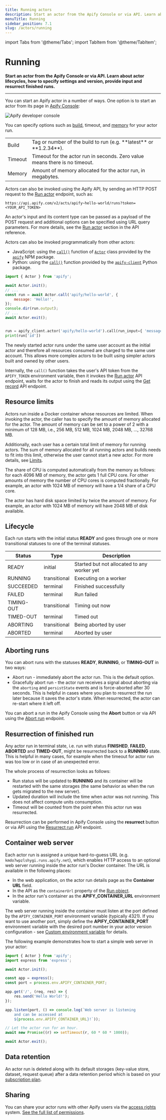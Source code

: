 ```yaml
---
title: Running actors
description: Start an actor from the Apify Console or via API. Learn about actor lifecycles, how to specify settings and version, provide input and resurrect finished runs.
menuTitle: Running
sidebar_position: 7.1
slug: /actors/running
---
```


import Tabs from '@theme/Tabs';
import TabItem from '@theme/TabItem';

# Running

**Start an actor from the Apify Console or via API. Learn about actor lifecycles, how to specify settings and version, provide input and resurrect finished runs.**

---

You can start an Apify actor in a number of ways. One option is to start an actor from its page in [Apify Console](https://console.apify.com/actors):

![Apify developer console](../images/actor-console.png)

You can specify options such as [build](../development/builds.md), timeout, and [memory](./usage_and_resources.md) for your actor run.

<!-- Using an HTML table because it doesn't have a header - markdown doesn't allow tables with no headers -->
<table>
    <tr>
        <td>Build</td>
        <td>Tag or number of the build to run (e.g. **latest** or **1.2.34**).</td>
    </tr>
    <tr>
        <td>Timeout</td>
        <td>Timeout for the actor run in seconds. Zero value means there is no timeout.</td>
    </tr>
    <tr>
        <td>Memory</td>
        <td>Amount of memory allocated for the actor run, in megabytes.</td>
    </tr>
</table>

Actors can also be invoked using the Apify API, by sending an HTTP POST request to the [Run actor](/api/v2/#/reference/actors/run-collection/run-actor) endpoint, such as:

```text
https://api.apify.com/v2/acts/apify~hello-world/runs?token=<YOUR_API_TOKEN>
```

An actor's input and its content type can be passed as a payload of the POST request and additional options can be specified using URL query parameters. For more details, see the [Run actor](/api/v2/#/reference/actors/run-collection/run-actor) section in the API reference.

Actors can also be invoked programmatically from other actors:

- JavaScript: using the [`call()`](/sdk/js/reference/class/Actor#call) function of [`Actor`](/sdk/js/reference/class/Actor) class provided by the [`apify`](/sdk/js/) NPM package.
- Python: using the [`call()`](/api/client/python/reference/class/ActorClient#call) function provided by the [`apify-client`](/api/client/python) Python package.

<Tabs groupId="main">

<TabItem value="NodeJS" label="NodeJS">

```javascript
import { Actor } from 'apify';

await Actor.init();
// ...
const run = await Actor.call('apify/hello-world', {
    message: 'Hello!',
});
console.dir(run.output);
// ...
await Actor.exit();

```

</TabItem>


<TabItem value="Python" label="Python">

```python

run = apify_client.actor('apify/hello-world').call(run_input={ 'message': 'Hello!' })
print(run['id'])


```

</TabItem>

</Tabs>

The newly started actor runs under the same user account as the initial actor and therefore all resources consumed are charged to the same user account. This allows more complex actors to be built using simpler actors built and owned by other users.

Internally, the `call()` function takes the user's API token from the `APIFY_TOKEN` environment variable, then it invokes the [Run actor](/api/v2/#/reference/actors/run-collection/run-actor) API endpoint, waits for the actor to finish and reads its output using the [Get record](/api/v2/#/reference/key-value-stores/record/get-record) API endpoint.

## Resource limits

Actors run inside a Docker container whose resources are limited. When invoking the actor, the caller has to specify the amount of memory allocated for the actor. The amount of memory can be set to a power of 2 with a minimum of 128 MB, i.e., 256 MB, 512 MB, 1024 MB, 2048 MB, ..., 32768 MB.

Additionally, each user has a certain total limit of memory for running actors. The sum of memory allocated for all running actors and builds needs to fit into this limit, otherwise the user cannot start a new actor. For more details, see [Limits](../limits.md).

The share of CPU is computed automatically from the memory as follows: for each 4096 MB of memory, the actor gets 1 full CPU core. For other amounts of memory the number of CPU cores is computed fractionally. For example, an actor with 1024 MB of memory will have a 1/4 share of a CPU core.

The actor has hard disk space limited by twice the amount of memory. For example, an actor with 1024 MB of memory will have 2048 MB of disk available.

## Lifecycle

Each run starts with the initial status **READY** and goes through one or more transitional statuses to one of the terminal statuses.

| Status     | Type         | Description                                 |
|------------|--------------|---------------------------------------------|
| READY      | initial      | Started but not allocated to any worker yet |
| RUNNING    | transitional | Executing on a worker                       |
| SUCCEEDED  | terminal     | Finished successfully                       |
| FAILED     | terminal     | Run failed                                  |
| TIMING-OUT | transitional | Timing out now                              |
| TIMED-OUT  | terminal     | Timed out                                   |
| ABORTING   | transitional | Being aborted by user                       |
| ABORTED    | terminal     | Aborted by user                             |

## Aborting runs

You can abort runs with the statuses **READY**, **RUNNING**, or **TIMING-OUT** in two ways:

- Abort run - immediately abort the actor run. This is the default option.
- Gracefully abort run - the actor run receives a signal about aborting via the `aborting` and `persistState` events and is force-aborted after 30 seconds. This is helpful in cases where you plan to resurrect the run later because it saves the actor's state. When resurrected, the actor can re-start where it left off.

You can abort a run in the Apify Console using the **Abort** button or via API using the [Abort run](/api/v2#/reference/actor-runs/abort-run/abort-run) endpoint.

## Resurrection of finished run

Any actor run in terminal state, i.e. run with status **FINISHED**, **FAILED**, **ABORTED** and **TIMED-OUT**, might be resurrected back to a **RUNNING** state. This is helpful in many cases, for example when the timeout for actor run was too low or in case of an unexpected error.

The whole process of resurrection looks as follows:

- Run status will be updated to **RUNNING** and its container will be restarted with the same storages (the same behavior as when the run gets migrated to the new server).
- Updated duration will include the time when actor was not running. This does not affect compute units consumption.
- Timeout will be counted from the point when this actor run was resurrected.

Resurrection can be performed in Apify Console using the **resurrect** button or via API using the [Resurrect run](/api/v2#/reference/actors/resurrect-run) API endpoint.

## Container web server

Each actor run is assigned a unique hard-to-guess URL (e.g. `kmdo7wpzlshygi.runs.apify.net`), which enables HTTP access to an optional web server running inside the actor run's Docker container. The URL is available in the following places:

- In the web application, on the actor run details page as the **Container URL** field.
- In the API as the `containerUrl` property of the [Run object](/api/v2#/reference/actors/run-object/get-run).
- In the actor run's container as the **APIFY_CONTAINER_URL** environment variable.

The web server running inside the container must listen at the port defined by the `APIFY_CONTAINER_PORT` environment variable (typically 4321). If you want to use another port, simply define the **APIFY_CONTAINER_PORT** environment variable with the desired port number in your actor version configuration - see [Custom environment variable](../development/source_code.md) for details.

The following example demonstrates how to start a simple web server in your actor:

```js
import { Actor } from 'apify';
import express from 'express';

await Actor.init();

const app = express();
const port = process.env.APIFY_CONTAINER_PORT;

app.get('/', (req, res) => {
    res.send('Hello World!');
});

app.listen(port, () => console.log(`Web server is listening
    and can be accessed at
    ${process.env.APIFY_CONTAINER_URL}!`));

// Let the actor run for an hour.
await new Promise((r) => setTimeout(r, 60 * 60 * 1000));

await Actor.exit();
```

## Data retention

An actor run is deleted along with its default storages (key-value store, dataset, request queue) after a data retention period which is based on your [subscription plan](https://apify.com/pricing).

## Sharing

You can share your actor runs with other Apify users via the [access rights](../../access_rights/index.md) system. [See the full list of permissions](../../access_rights/list_of_permissions.md).
